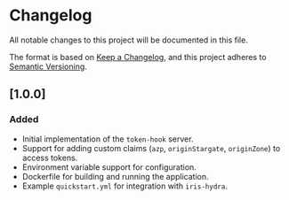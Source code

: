 <!---
# SPDX-FileCopyrightText: 2025 Deutsche Telekom AG
#
# SPDX-License-Identifier: Apache-2.0
-->
# Changelog

All notable changes to this project will be documented in this file.

The format is based on [Keep a Changelog](https://keepachangelog.com/en/1.0.0/), and this project adheres
to [Semantic Versioning](https://semver.org/spec/v2.0.0.html).

## [1.0.0]

### Added

- Initial implementation of the `token-hook` server.
- Support for adding custom claims (`azp`, `originStargate`, `originZone`) to access tokens.
- Environment variable support for configuration.
- Dockerfile for building and running the application.
- Example `quickstart.yml` for integration with `iris-hydra`.